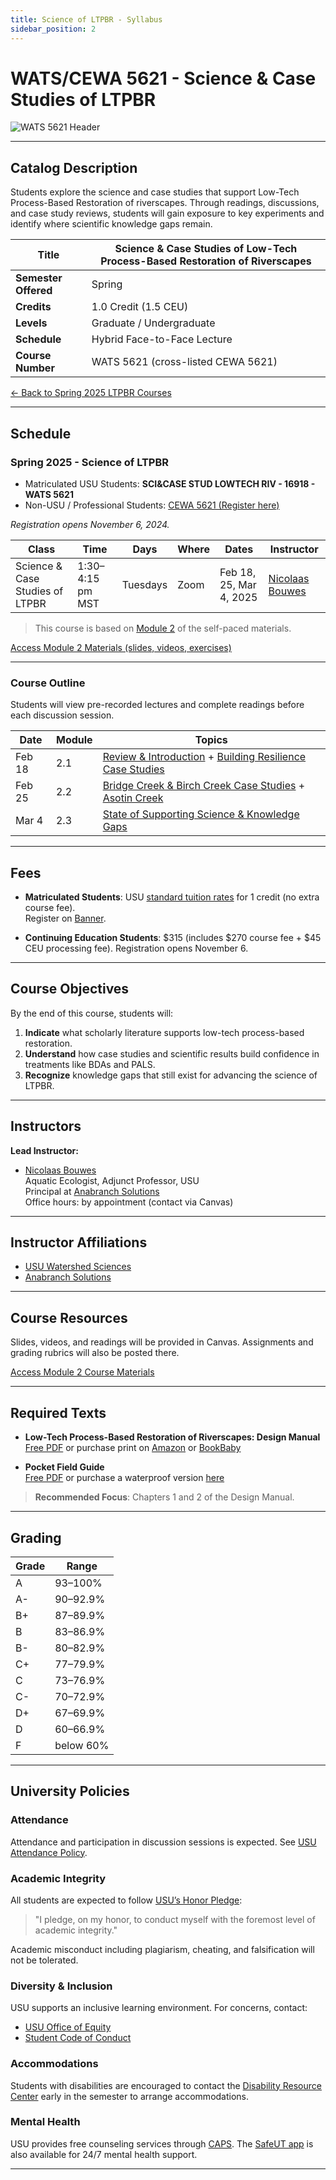 ```yaml
---
title: Science of LTPBR - Syllabus
sidebar_position: 2
---
```


# WATS/CEWA 5621 - Science & Case Studies of LTPBR

![WATS 5621 Header](/img/courses/WATS-5621_header_C.png)

---

## Catalog Description

Students explore the science and case studies that support Low-Tech Process-Based Restoration of riverscapes. Through readings, discussions, and case study reviews, students will gain exposure to key experiments and identify where scientific knowledge gaps remain.

| **Title** | Science & Case Studies of Low-Tech Process-Based Restoration of Riverscapes |
|-----------|----------------------------------------------------------------------------|
| **Semester Offered** | Spring |
| **Credits** | 1.0 Credit (1.5 CEU) |
| **Levels** | Graduate / Undergraduate |
| **Schedule** | Hybrid Face-to-Face Lecture |
| **Course Number** | WATS 5621 (cross-listed CEWA 5621) |

[← Back to Spring 2025 LTPBR Courses](/workshops/2025/USU/)

---

## Schedule

### Spring 2025 - Science of LTPBR

- Matriculated USU Students: **SCI&CASE STUD LOWTECH RIV - 16918 - WATS 5621**
- Non-USU / Professional Students: [CEWA 5621 (Register here)](https://cpe.usu.edu/search/publicCourseSearchDetails.do?method=load&courseId=1073960)

*Registration opens November 6, 2024.*

| Class | Time | Days | Where | Dates | Instructor |
|-------|------|------|-------|-------|------------|
| Science & Case Studies of LTPBR | 1:30–4:15 pm MST | Tuesdays | Zoom | Feb 18, 25, Mar 4, 2025 | [Nicolaas Bouwes](/workshops/2020/SGI/#instruction-team) |

> This course is based on [Module 2](/workshops/2020/SGI/Modules/module2.html) of the self-paced materials.

[Access Module 2 Materials (slides, videos, exercises)](/workshops/2020/SGI/Modules/module2)

---

### Course Outline

Students will view pre-recorded lectures and complete readings before each discussion session.

| Date | Module | Topics |
|------|--------|--------|
| Feb 18 | 2.1 | [Review & Introduction](http://lowtechpbr.restoration.usu.edu/workshops/2020/SGI/Modules/module2.html#b-mimicking--promoting-wood-accumulation--beaver-dam-activity) + [Building Resilience Case Studies](http://lowtechpbr.restoration.usu.edu/workshops/2020/SGI/Modules/module2.html#e-building-resilience-with-low-tech) |
| Feb 25 | 2.2 | [Bridge Creek & Birch Creek Case Studies](http://lowtechpbr.restoration.usu.edu/workshops/2020/SGI/Modules/module2.html#c-beaver-dam-analogues-bridge-creek--birch-creek) + [Asotin Creek](http://lowtechpbr.restoration.usu.edu/workshops/2020/SGI/Modules/module2.html#d-post-assisted-log-structures-case-study-asotin-creek) |
| Mar 4 | 2.3 | [State of Supporting Science & Knowledge Gaps](http://lowtechpbr.restoration.usu.edu/workshops/2020/SGI/Modules/module2.html#f-where-science-is-at-ongoing--outstanding-science) |

---

## Fees

- **Matriculated Students**: USU [standard tuition rates](https://www.usu.edu/registrar/registration/payment/) for 1 credit (no extra course fee).  
  Register on [Banner](http://banner.usu.edu).

- **Continuing Education Students**: $315 (includes $270 course fee + $45 CEU processing fee). Registration opens November 6.

---

## Course Objectives

By the end of this course, students will:

1. **Indicate** what scholarly literature supports low-tech process-based restoration.
2. **Understand** how case studies and scientific results build confidence in treatments like BDAs and PALS.
3. **Recognize** knowledge gaps that still exist for advancing the science of LTPBR.

---

## Instructors

**Lead Instructor:**

- [Nicolaas Bouwes](https://www.researchgate.net/profile/Nick_Bouwes)  
  Aquatic Ecologist, Adjunct Professor, USU  
  Principal at [Anabranch Solutions](https://www.anabranchsolutions.com/nick-bouwes.html)  
  Office hours: by appointment (contact via Canvas)

---

## Instructor Affiliations

- [USU Watershed Sciences](https://qcnr.usu.edu/wats/index)  
- [Anabranch Solutions](https://www.anabranchsolutions.com/)

---

## Course Resources

Slides, videos, and readings will be provided in Canvas. Assignments and grading rubrics will also be posted there.

[Access Module 2 Course Materials](/workshops/2020/SGI/Modules/module2)

---

## Required Texts

- **Low-Tech Process-Based Restoration of Riverscapes: Design Manual**  
  [Free PDF](/manual) or purchase print on [Amazon](https://www.amazon.com/Low-Tech-Process-Based-Restoration-Riverscapes-Design/dp/1543972993) or [BookBaby](https://store.bookbaby.com/bookshop/book/index.aspx?bookURL=Low-Tech-Process-Based-Restoration-of-Riverscapes)

- **Pocket Field Guide**  
  [Free PDF](/resources/pocket) or purchase a waterproof version [here](http://www.anabranchsolutions.com/store/p7/pocketguide.html)

> **Recommended Focus**: Chapters 1 and 2 of the Design Manual.

---

## Grading

| Grade | Range |
|-------|-------|
| A | 93–100% |
| A- | 90–92.9% |
| B+ | 87–89.9% |
| B | 83–86.9% |
| B- | 80–82.9% |
| C+ | 77–79.9% |
| C | 73–76.9% |
| C- | 70–72.9% |
| D+ | 67–69.9% |
| D | 60–66.9% |
| F | below 60% |

---

## University Policies

### Attendance

Attendance and participation in discussion sessions is expected. See [USU Attendance Policy](https://catalog.usu.edu/content.php?catoid=12&navoid=3160).

### Academic Integrity

All students are expected to follow [USU’s Honor Pledge](https://studentconduct.usu.edu/studentcode/article6):

> "I pledge, on my honor, to conduct myself with the foremost level of academic integrity."

Academic misconduct including plagiarism, cheating, and falsification will not be tolerated.

### Diversity & Inclusion

USU supports an inclusive learning environment. For concerns, contact:

- [USU Office of Equity](https://equity.usu.edu)
- [Student Code of Conduct](https://studentconduct.usu.edu/studentcode/)

### Accommodations

Students with disabilities are encouraged to contact the [Disability Resource Center](http://www.usu.edu/drc/) early in the semester to arrange accommodations.

### Mental Health

USU provides free counseling services through [CAPS](https://counseling.usu.edu/). The [SafeUT app](https://healthcare.utah.edu/uni/programs/safe-ut-smartphone-app) is also available for 24/7 mental health support.

---
